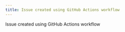```yaml
---
title: Issue created using GitHub Actions workflow
---
```


Issue created using GitHub Actions workflow
